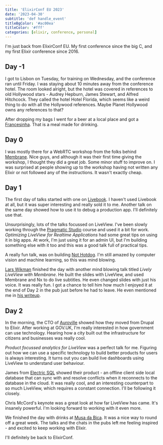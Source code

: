 ```yaml
---
title: 'ElixirConf EU 2023'
date: '2023-04-30'
subtitle: 'def handle_event'
titleBgColor: '#ac00ea'
titleColor: '#fff'
categories: [elixir, conference, personal]
---
```


I'm just back from ElixirConf EU. My first conference since the big C, and my first Elixir conference since 2016.

## Day -1

I got to Lisbon on Tuesday, for training on Wednesday, and the conference ran until Friday. I was staying about 10 minutes away from the conference hotel. The room looked alright, but the hotel was covered in references to old Hollywood stars - Audrey Hepburn, James Stewart, and Alfred Hitchcock. They called the hotel Hotel Florida, which seems like a weird thing to do with all the Hollywood references. Maybe Planet Hollywood owns any references to that?

After dropping my bags I went for a beer at a local place and got a [Francesinha](https://en.wikipedia.org/wiki/Francesinha). That is a meal made for drinking.

## Day 0

I was mostly there for a WebRTC workshop from the folks behind [Membrane](https://membrane.stream/). Nice guys, and although it was their first time giving the workshop, I thought they did a great job. Some minor stuff to improve on. I was surprised at people showing up to the workshop having not written any Elixir or not followed any of the instructions. It wasn't exactly cheap.

## Day 1

The first day of talks started with one on [Livebook](https://livebook.dev/). I haven't used Livebook at all, but it was super interesting and really sold it to me. Another talk on the same day showed how to use it to debug a production app. I'll definitely use that.

Unsurprisingly, lots of the talks focussed on LiveView. I've been slowly working through the [Pragmatic Studio](https://pragmaticstudio.com/phoenix-liveview) course and used it a bit for work. _Optimizing LiveView for Realtime Applications_ had some great tips on using it in big apps. At work, I'm just using it for an admin UI, but I'm building something else with it too and this was a good talk full of practical tips.

A really fun talk, was on building [Not Hotdog](https://www.youtube.com/watch?v=vIci3C4JkL0). I'm still amazed by computer vision and machine learning, so this was mind blowing.

[Lars Wikman](https://underjord.io/) finished the day with another mind blowing talk titled _Lively LiveView with Membrane_. He built the slides with LiveView, and used Membrane and Nx to do live subtitles. He even changed slides with just his voice. It was really fun. I got a chance to tell him how much I enjoyed it at the end of Day 2 in the pub just before he had to leave. He even mentioned me in [his writeup](https://underjord.io/elixirconf-eu-2023-lisbon.html).

## Day 2

In the morning, the CTO of [Auroville](https://en.wikipedia.org/wiki/Auroville) showed how they moved from Drupal to Elixir. After working at GOV.UK, I'm really interested in how government can use technology. Hearing how a city built out the infrastructure for citizens and businesses was really cool.

_Product focussed analytics for LiveView_ was a perfect talk for me. Figuring out how we can use a specific technology to build better products for users is always interesting. It turns out you can build live dashboards using LiveView to understand user behaviour.

James from [Electric SQL](https://electric-sql.com/) showed their product - an offline client side local database that can sync with and resolve conflicts when it reconnects to the database in the cloud. It was really cool, and an interesting counterpart to so much LiveView, which requires a constant connection. I'll be following it closely.

Chris McCord's keynote was a great look at how far LiveView has came. It's insanely powerful. I'm looking forward to working with it even more.

We finished the day with drinks at [Musa da Bica](https://goo.gl/maps/z36Eo6foMdaBLy897). It was a nice way to round off a great week. The talks and the chats in the pubs left me feeling inspired - and excited to keep working with Elixir.

I'll definitely be back to ElixirConf.
